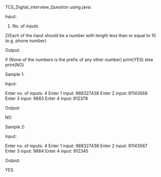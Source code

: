 TCS_Digital_interview_Question using java:

Input: 

1) No. of inputs

2)Each of the input should be a number with length less than or equal to 10 (e.g. phone number)


Output:

if (None of the numbers is the prefix of any other number)
  print(YES)
else
  print(NO)


Sample 1:

Input:

Enter no. of inputs: 4
Enter 1 input: 988327438
Enter 2 input: 91143568
Enter 3 input: 9883
Enter 4 input: 912378

Output:

NO

Sample 2:

Input:

Enter no. of inputs: 4
Enter 1 input: 988327438
Enter 2 input: 91143567
Enter 3 input: 9884
Enter 4 input: 912345

Output:

YES

